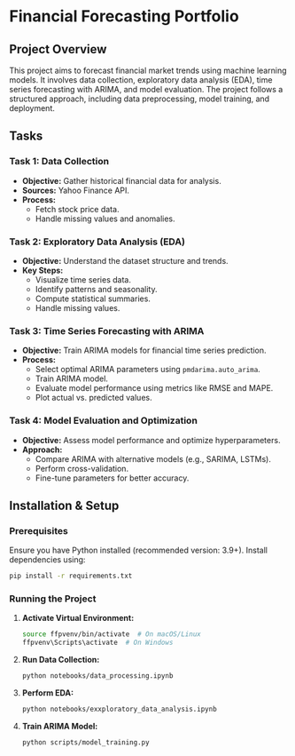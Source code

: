 # Financial Forecasting Portfolio

## Project Overview
This project aims to forecast financial market trends using machine learning models. It involves data collection, exploratory data analysis (EDA), time series forecasting with ARIMA, and model evaluation. The project follows a structured approach, including data preprocessing, model training, and deployment.

## Tasks

### Task 1: Data Collection
- **Objective:** Gather historical financial data for analysis.
- **Sources:** Yahoo Finance API.
- **Process:**
  - Fetch stock price data.
  - Handle missing values and anomalies.

### Task 2: Exploratory Data Analysis (EDA)
- **Objective:** Understand the dataset structure and trends.
- **Key Steps:**
  - Visualize time series data.
  - Identify patterns and seasonality.
  - Compute statistical summaries.
  - Handle missing values.

### Task 3: Time Series Forecasting with ARIMA
- **Objective:** Train ARIMA models for financial time series prediction.
- **Process:**
  - Select optimal ARIMA parameters using `pmdarima.auto_arima`.
  - Train ARIMA model.
  - Evaluate model performance using metrics like RMSE and MAPE.
  - Plot actual vs. predicted values.

### Task 4: Model Evaluation and Optimization
- **Objective:** Assess model performance and optimize hyperparameters.
- **Approach:**
  - Compare ARIMA with alternative models (e.g., SARIMA, LSTMs).
  - Perform cross-validation.
  - Fine-tune parameters for better accuracy.

## Installation & Setup

### Prerequisites
Ensure you have Python installed (recommended version: 3.9+). Install dependencies using:
```sh
pip install -r requirements.txt
```

### Running the Project
1. **Activate Virtual Environment:**
   ```sh
   source ffpvenv/bin/activate  # On macOS/Linux
   ffpvenv\Scripts\activate  # On Windows
   ```
2. **Run Data Collection:**
   ```sh
   python notebooks/data_processing.ipynb
   ```
3. **Perform EDA:**
   ```sh
   python notebooks/exxploratory_data_analysis.ipynb
   ```
4. **Train ARIMA Model:**
   ```sh
   python scripts/model_training.py
   ```
